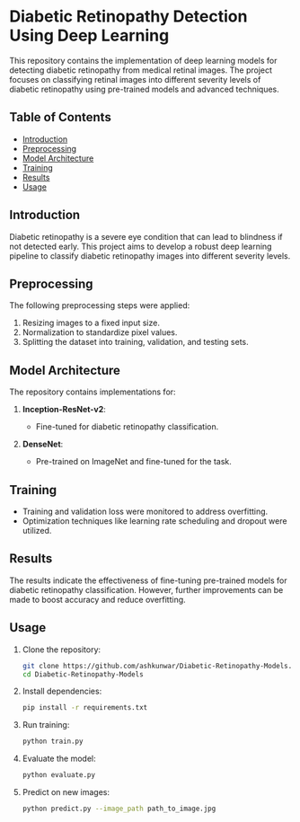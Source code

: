 # Diabetic Retinopathy Detection Using Deep Learning

This repository contains the implementation of deep learning models for detecting diabetic retinopathy from medical retinal images. The project focuses on classifying retinal images into different severity levels of diabetic retinopathy using pre-trained models and advanced techniques.

## Table of Contents
- [Introduction](#introduction)
- [Preprocessing](#preprocessing)
- [Model Architecture](#model-architecture)
- [Training](#training)
- [Results](#results)
- [Usage](#usage)

## Introduction
Diabetic retinopathy is a severe eye condition that can lead to blindness if not detected early. This project aims to develop a robust deep learning pipeline to classify diabetic retinopathy images into different severity levels.

## Preprocessing
The following preprocessing steps were applied:
1. Resizing images to a fixed input size.
2. Normalization to standardize pixel values.
3. Splitting the dataset into training, validation, and testing sets.

## Model Architecture
The repository contains implementations for:

1. **Inception-ResNet-v2**:
   - Fine-tuned for diabetic retinopathy classification.

2. **DenseNet**:
   - Pre-trained on ImageNet and fine-tuned for the task.

## Training
- Training and validation loss were monitored to address overfitting.
- Optimization techniques like learning rate scheduling and dropout were utilized.

## Results
The results indicate the effectiveness of fine-tuning pre-trained models for diabetic retinopathy classification. However, further improvements can be made to boost accuracy and reduce overfitting.

## Usage
1. Clone the repository:
   ```bash
   git clone https://github.com/ashkunwar/Diabetic-Retinopathy-Models.git
   cd Diabetic-Retinopathy-Models
   ```

2. Install dependencies:
   ```bash
   pip install -r requirements.txt
   ```

3. Run training:
   ```bash
   python train.py
   ```

4. Evaluate the model:
   ```bash
   python evaluate.py
   ```

5. Predict on new images:
   ```bash
   python predict.py --image_path path_to_image.jpg
   ```

